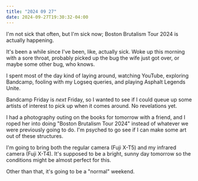 ```yaml
---
title: "2024 09 27"
date: 2024-09-27T19:30:32-04:00
---
```


I'm not sick that often, but I'm sick now; Boston Brutalism Tour 2024 is
actually happening.

It's been a while since I've been, like, actually sick. Woke up this morning
with a sore throat, probably picked up the bug the wife just got over, or maybe
some other bug, who knows.

I spent most of the day kind of laying around, watching YouTube, exploring
Bandcamp, fooling with my Logseq queries, and playing Asphalt Legends Unite.

Bandcamp Friday is *next* Friday, so I wanted to see if I could queue up some
artists of interest to pick up when it comes around. No revelations yet.

I had a photography outing on the books for tomorrow with a friend, and I roped
her into doing "Boston Brutalism Tour 2024" instead of whatever we were
previously going to do. I'm psyched to go see if I can make some art out of
these structures.

I'm going to bring both the regular camera (Fuji X-T5) and my infrared camera
(Fuji X-T4). It's supposed to be a bright, sunny day tomorrow so the conditions
might be almost perfect for this.

Other than that, it's going to be a "normal" weekend.
